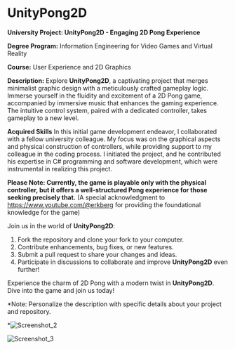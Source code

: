 # UnityPong2D
 
**University Project: UnityPong2D - Engaging 2D Pong Experience**

**Degree Program:** Information Engineering for Video Games and Virtual Reality

**Course:** User Experience and 2D Graphics

**Description:**
Explore **UnityPong2D**, a captivating project that merges minimalist graphic design with a meticulously crafted gameplay logic. Immerse yourself in the fluidity and excitement of a 2D Pong game, accompanied by immersive music that enhances the gaming experience. The intuitive control system, paired with a dedicated controller, takes gameplay to a new level.

**Acquired Skills**
In this initial game development endeavor, I collaborated with a fellow university colleague. My focus was on the graphical aspects and physical construction of controllers, while providing support to my colleague in the coding process. I initiated the project, and he contributed his expertise in C# programming and software development, which were instrumental in realizing this project.

**Please Note: Currently, the game is playable only with the physical controller, but it offers a well-structured Pong experience for those seeking precisely that.**
(A special acknowledgment to https://www.youtube.com/@erkberg for providing the foundational knowledge for the game)

Join us in the world of **UnityPong2D**:
1. Fork the repository and clone your fork to your computer.
2. Contribute enhancements, bug fixes, or new features.
3. Submit a pull request to share your changes and ideas.
4. Participate in discussions to collaborate and improve **UnityPong2D** even further!

Experience the charm of 2D Pong with a modern twist in **UnityPong2D**. Dive into the game and join us today!

*Note: Personalize the description with specific details about your project and repository.

*![Screenshot_2](https://github.com/AndreaReinini/UnityPong2D/assets/126660740/08050db0-b255-47e6-a47d-254701e4c5af)


![Screenshot_3](https://github.com/AndreaReinini/UnityPong2D/assets/126660740/ceb76f98-f13a-4949-b904-65a5dd3d8e68)
